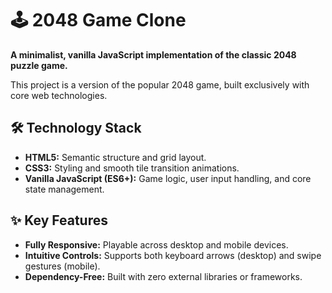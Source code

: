 # 🕹️ 2048 Game Clone

**A minimalist, vanilla JavaScript implementation of the classic 2048 puzzle game.**

This project is a version of the popular 2048 game, built exclusively with core web technologies.

## 🛠️ Technology Stack

  * **HTML5:** Semantic structure and grid layout.
  * **CSS3:** Styling and smooth tile transition animations.
  * **Vanilla JavaScript (ES6+):** Game logic, user input handling, and core state management.

## ✨ Key Features

  * **Fully Responsive:** Playable across desktop and mobile devices.
  * **Intuitive Controls:** Supports both keyboard arrows (desktop) and swipe gestures (mobile).
  * **Dependency-Free:** Built with zero external libraries or frameworks.
